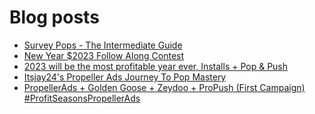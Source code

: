 # Blog posts
<!-- BLOG-POST-LIST:START -->
- [Survey Pops - The Intermediate Guide](https://afflift.com/f/threads/survey-pops-the-intermediate-guide.10074/)
- [New Year $2023 Follow Along Contest](https://afflift.com/f/threads/new-year-2023-follow-along-contest.10177/)
- [2023 will be the most profitable year ever, Installs + Pop &amp; Push](https://afflift.com/f/threads/2023-will-be-the-most-profitable-year-ever-installs-pop-push.10183/)
- [Itsjay24&#39;s Propeller Ads Journey To Pop Mastery](https://afflift.com/f/threads/itsjay24s-propeller-ads-journey-to-pop-mastery.10146/)
- [PropellerAds + Golden Goose + Zeydoo + ProPush &lpar;First Campaign&rpar; #ProfitSeasonsPropellerAds](https://afflift.com/f/threads/propellerads-golden-goose-zeydoo-propush-first-campaign-profitseasonspropellerads.10123/)
<!-- BLOG-POST-LIST:END -->
